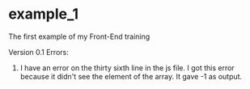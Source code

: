 # example_1
The first example of my Front-End training

Version 0.1
Errors:
1.  I have an error on the thirty sixth line in the js file. 
  I got this error because it didn't see the element of the array. It gave -1 as output.
